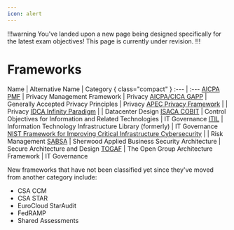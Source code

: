 ```yaml
---
icon: alert
---
```


!!!warning
You've landed upon a new page being designed specifically for the latest exam objectives! This page is currently under revision.
!!!

# Frameworks

Name | Alternative Name | Category { class="compact" }
:--- | :---
[AICPA PMF](/frameworks/aicpa-pmf.md) | Privacy Management Framework | Privacy
[AICPA/CICA GAPP](/frameworks/aicpa-cica-gapp.md) | Generally Accepted Privacy Principles | Privacy
[APEC Privacy Framework](/frameworks/apec-privacy-framework.md) | | Privacy
[IDCA Infinity Paradigm](/frameworks/idca-infinity-paradigm.md) | | Datacenter Design
[ISACA COBIT](/frameworks/isaca-cobit.md) | Control Objectives for Information and Related Technologies | IT Governance
[ITIL](/frameworks/itil.md) | Information Technology Infrastructure Library (formerly) | IT Governance
[NIST Framework for Improving Critical Infrastructure Cybersecurity](/frameworks/nist-framework-for-improving-critical-infrastructure-cybersecurity.md) | | Risk Management
[SABSA](/frameworks/sabsa.md) | Sherwood Applied Business Security Architecture | Secure Architecture and Design
[TOGAF](/frameworks/togaf.md) | The Open Group Architecture Framework | IT Governance

New frameworks that have not been classified yet since they've moved from another category include:

- CSA CCM
- CSA STAR
- EuroCloud StarAudit
- FedRAMP
- Shared Assessments
